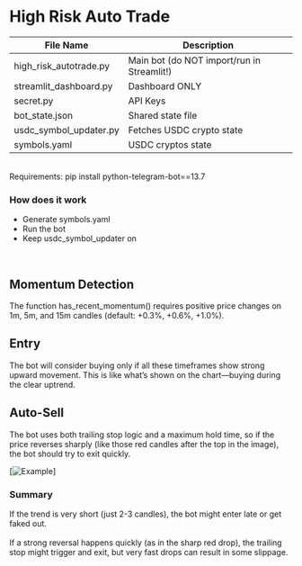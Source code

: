 # High Risk Auto Trade
  
| File Name                  | Description                                  |
|----------------------------|----------------------------------------------|
| high_risk_autotrade.py     | Main bot (do NOT import/run in Streamlit!)   |
| streamlit_dashboard.py     | Dashboard ONLY                               |
| secret.py                  | API Keys                                     |
| bot_state.json             | Shared state file                            |
| usdc_symbol_updater.py     | Fetches USDC crypto state                    |
| symbols.yaml               | USDC cryptos state                           |

  <br /> 
Requirements:  
pip install python-telegram-bot==13.7  
  <br />  

### How does it work
 - Generate symbols.yaml  
 - Run the bot  
 - Keep usdc_symbol_updater on  
  <br />

## Momentum Detection  
The function has_recent_momentum() requires positive price changes on 1m, 5m, and 15m candles (default: +0.3%, +0.6%, +1.0%).
  <br />

## Entry  
The bot will consider buying only if all these timeframes show strong upward movement. This is like what’s shown on the chart—buying during the clear uptrend.
  <br />

## Auto-Sell  
The bot uses both trailing stop logic and a maximum hold time, so if the price reverses sharply (like those red candles after the top in the image), the bot should try to exit quickly.
  <br />

[![Example](https://i.imgur.com/7oMaPLM.jpeg)]  


### Summary

If the trend is very short (just 2-3 candles), the bot might enter late or get faked out.  
  <br />
If a strong reversal happens quickly (as in the sharp red drop), the trailing stop might trigger and exit, but very fast drops can result in some slippage.  
